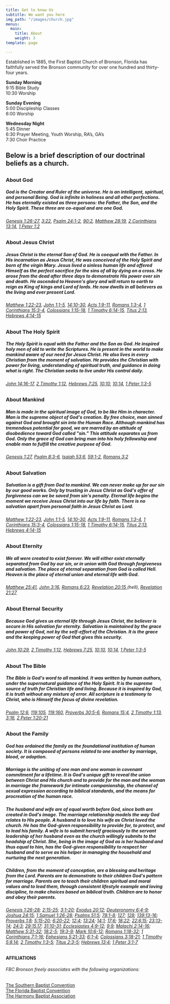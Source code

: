 ```yaml
---
title: Get to know Us
subtitle: We want you here
img_path: "/images/church.jpg"
menus:
  main:
    title: About
    weight: 3
template: page

---
```

Established in 1885, the First Baptist Church of Bronson, Florida has faithfully served the Bronson community for over one hundred and thirty-four years.

**Sunday Morning**  
9:15 Bible Study  
10:30 Worship

**Sunday Evening**  
5:00 Discipleship Classes  
6:00 Worship

**Wednesday Night**  
5:45 Dinner  
6:30 Prayer Meeting, Youth Worship, RA’s, GA’s  
7:30 Choir Practice

## Below is a brief description of our doctrinal beliefs as a church.

## 

### About God

##### God is the Creator and Ruler of the universe. He is an intelligent, spiritual, and personal Being. God is infinite in holiness and all other perfections. He has eternally existed as three persons: the Father, the Son, and the Holy Spirit. These three are co-equal and are one God.

###### [Genesis 1:26-27](http://www.biblegateway.com/passage/?search=Genesis+1%3A26-27&version=ESV&interface=print), [3:22](http://www.biblegateway.com/passage/?search=Genesis+3%3A22&version=ESV&interface=print), [Psalm 24:1-2](http://www.biblegateway.com/passage/?search=Psalm+24%3A1-2&version=ESV&interface=print), [90:2](http://www.biblegateway.com/passage/?search=Psalm+90%3A2&version=ESV&interface=print), [Matthew 28:19](http://www.biblegateway.com/passage/?search=Matthew+28%3A19&version=ESV&interface=print), [2 Corinthians 13:14](http://www.biblegateway.com/passage/?search=2+Corinthians+13%3A14&version=ESV&interface=print), [1 Peter 1:2](http://www.biblegateway.com/passage/?search=1+Peter+1%3A2&version=ESV&interface=print)

### About Jesus Christ

##### Jesus Christ is the eternal Son of God. He is coequal with the Father. In His incarnation as Jesus Christ, He was conceived of the Holy Spirit and born of the virgin Mary. Jesus lived a sinless human life and offered Himself as the perfect sacrifice for the sins of all by dying on a cross. He arose from the dead after three days to demonstrate His power over sin and death. He ascended to Heaven's glory and will return to earth to reign as King of kings and Lord of lords. He now dwells in all believers as the living and ever present Lord.

###### [Matthew 1:22-23](http://www.biblegateway.com/passage/?search=Matthew+1%3A22-23&version=ESV&interface=print), [John 1:1-5](http://www.biblegateway.com/passage/?search=John+1%3A1-5&version=ESV&interface=print), [14:10-30](http://www.biblegateway.com/passage/?search=John+14%3A10-30&version=ESV&interface=print), [Acts 1:9-11](http://www.biblegateway.com/passage/?search=Acts+1%3A9-11&version=ESV&interface=print), [Romans 1:3-4](http://www.biblegateway.com/passage/?search=Romans+1%3A3-4&version=ESV&interface=print), [1 Corinthians 15:3-4](http://www.biblegateway.com/passage/?search=1+Corinthians+15%3A3-4&version=ESV&interface=print), [Colossians 1:15-18](http://www.biblegateway.com/passage/?search=Colossians+1%3A15-18&version=ESV&interface=print), [1 Timothy 6:14-15](http://www.biblegateway.com/passage/?search=1+Timothy+6%3A14-15&version=ESV&interface=print), [Titus 2:13](http://www.biblegateway.com/passage/?search=Titus+2%3A13&version=ESV&interface=print), [Hebrews 4:14-15](http://www.biblegateway.com/passage/?search=Hebrews+4%3A14-15&version=ESV&interface=print)

### About The Holy Spirit

##### The Holy Spirit is equal with the Father and the Son as God. He inspired holy men of old to write the Scriptures. He is present in the world to make mankind aware of our need for Jesus Christ. He also lives in every Christian from the moment of salvation. He provides the Christian with power for living, understanding of spiritual truth, and guidance in doing what is right. The Christian seeks to live under His control daily.

###### [John 14:16-17](http://www.biblegateway.com/passage/?search=John+14%3A16-17&version=ESV&interface=print), [2 Timothy 1:12](http://www.biblegateway.com/passage/?search=2+Timothy+1%3A12&version=ESV&interface=print), [Hebrews 7:25](http://www.biblegateway.com/passage/?search=Hebrews+7%3A25&version=ESV&interface=print), [10:10](http://www.biblegateway.com/passage/?search=Hebrews+10%3A10&version=ESV&interface=print), [10:14](http://www.biblegateway.com/passage/?search=Hebrews+10%3A14&version=ESV&interface=print), [1 Peter 1:3-5](http://www.biblegateway.com/passage/?search=1+Peter+1%3A3-5&version=ESV&interface=print)

### About Mankind

##### Man is made in the spiritual image of God, to be like Him in character. Man is the supreme object of God's creation. By free choice, man sinned against God and brought sin into the Human Race. Although mankind has tremendous potential for good, we are marred by an attitude of disobedience toward God called "sin." This attitude separates us from God. Only the grace of God can bring man into his holy fellowship and enable man to fulfill the creative purpose of God.

###### [Genesis 1:27](http://www.biblegateway.com/passage/?search=Genesis+1%3A27&version=ESV&interface=print), [Psalm 8:3-6](http://www.biblegateway.com/passage/?search=Psalm+8%3A3-6&version=ESV&interface=print), [Isaiah 53:6](http://www.biblegateway.com/passage/?search=Isaiah+53%3A6&version=ESV&interface=print), [59:1-2](http://www.biblegateway.com/passage/?search=Isaiah+59%3A1-2&version=ESV&interface=print), [Romans 3:2](http://www.biblegateway.com/passage/?search=Romans+3%3A2&version=ESV&interface=print)

### About Salvation

##### Salvation is a gift from God to mankind. We can never make up for our sin by our good works. Only by trusting in Jesus Christ as God's offer of forgiveness can we be saved from sin's penalty. Eternal life begins the moment we receive Jesus Christ into our life by faith. There is no salvation apart from personal faith in Jesus Christ as Lord.

###### [Matthew 1:22-23](http://www.biblegateway.com/passage/?search=Matthew+1%3A22-23&version=ESV&interface=print), [John 1:1-5](http://www.biblegateway.com/passage/?search=John+1%3A1-5&version=ESV&interface=print), [14:10-30](http://www.biblegateway.com/passage/?search=John+14%3A10-30&version=ESV&interface=print), [Acts 1:9-11](http://www.biblegateway.com/passage/?search=Acts+1%3A9-11&version=ESV&interface=print), [Romans 1:3-4](http://www.biblegateway.com/passage/?search=Romans+1%3A3-4&version=ESV&interface=print), [1 Corinthians 15:3-4](http://www.biblegateway.com/passage/?search=1+Corinthians+15%3A3-4&version=ESV&interface=print), [Colossians 1:15-18](http://www.biblegateway.com/passage/?search=Colossians+1%3A15-18&version=ESV&interface=print), [1 Timothy 6:14-15](http://www.biblegateway.com/passage/?search=1+Timothy+6%3A14-15&version=ESV&interface=print), [Titus 2:13](http://www.biblegateway.com/passage/?search=Titus+2%3A13&version=ESV&interface=print), [Hebrews 4:14-15](http://www.biblegateway.com/passage/?search=Hebrews+4%3A14-15&version=ESV&interface=print)

### About Eternity

##### We all were created to exist forever. We will either exist eternally separated from God by our sin, or in union with God through forgiveness and salvation. The place of eternal separation from God is called Hell. Heaven is the place of eternal union and eternal life with God.

###### [Matthew 25:41](http://www.biblegateway.com/passage/?search=Matthew+25%3A41&version=ESV&interface=print), [John 3:16](http://www.biblegateway.com/passage/?search=John+3%3A16&version=ESV&interface=print), [Romans 6:23](http://www.biblegateway.com/passage/?search=Romans+6%3A23&version=ESV&interface=print), [Revelation 20:15 ](http://www.biblegateway.com/passage/?search=Revelation+20%3A15&version=ESV&interface=print)(hell), [Revelation 21:27](http://www.biblegateway.com/passage/?search=Revelation+21%3A27&version=ESV&interface=print)

### About Eternal Security

##### Because God gives us eternal life through Jesus Christ, the believer is secure in His salvation for eternity. Salvation is maintained by the grace and power of God, not by the self-effort of the Christian. It is the grace and the keeping power of God that gives this security.

###### [John 10:29](http://www.biblegateway.com/passage/?search=John+10%3A29&version=ESV&interface=print), [2 Timothy 1:12](http://www.biblegateway.com/passage/?search=2+Timothy+1%3A12&version=ESV&interface=print), [Hebrews 7:25](http://www.biblegateway.com/passage/?search=Hebrews+7%3A25&version=ESV&interface=print), [10:10](http://www.biblegateway.com/passage/?search=Hebrews+10%3A10&version=ESV&interface=print), [10:14](http://www.biblegateway.com/passage/?search=Hebrews+10%3A14&version=ESV&interface=print), [1 Peter 1:3-5](http://www.biblegateway.com/passage/?search=1+Peter+1%3A3-5&version=ESV&interface=print)

### About The Bible

##### The Bible is God's word to all mankind. It was written by human authors, under the supernatural guidance of the Holy Spirit. It is the supreme source of truth for Christian life and living. Because it is inspired by God, it is truth without any mixture of error. All scripture is a testimony to Christ, who is Himself the focus of divine revelation.

###### [Psalm 12:6](http://www.biblegateway.com/passage/?search=Psalm+12%3A6&version=ESV&interface=print), [119:105](http://www.biblegateway.com/passage/?search=Psalm+119%3A105&version=ESV&interface=print), [119:160](http://www.biblegateway.com/passage/?search=Psalm+119%3A160&version=ESV&interface=print), [Proverbs 30:5-6](http://www.biblegateway.com/passage/?search=Proverbs+30%3A5-6&version=ESV&interface=print), [Romans 15:4](http://www.biblegateway.com/passage/?search=Romans+15%3A4&version=ESV&interface=print), [2 Timothy 1:13](http://www.biblegateway.com/passage/?search=2+Timothy+1%3A13&version=ESV&interface=print), [3:16](http://www.biblegateway.com/passage/?search=2+Timothy+3%3A16&version=ESV&interface=print), [2 Peter 1:20-21](http://www.biblegateway.com/passage/?search=2+Peter+1%3A20-21&version=ESV&interface=print)

### About the Family

##### God has ordained the family as the foundational institution of human society. It is composed of persons related to one another by marriage, blood, or adoption.

##### Marriage is the uniting of one man and one woman in covenant commitment for a lifetime. It is God's unique gift to reveal the union between Christ and His church and to provide for the man and the woman in marriage the framework for intimate companionship, the channel of sexual expression according to biblical standards, and the means for procreation of the human race.

##### The husband and wife are of equal worth before God, since both are created in God's image. The marriage relationship models the way God relates to His people. A husband is to love his wife as Christ loved the church. He has the God-given responsibility to provide for, to protect, and to lead his family. A wife is to submit herself graciously to the servant leadership of her husband even as the church willingly submits to the headship of Christ. She, being in the image of God as is her husband and thus equal to him, has the God-given responsibility to respect her husband and to serve as his helper in managing the household and nurturing the next generation.

##### Children, from the moment of conception, are a blessing and heritage from the Lord. Parents are to demonstrate to their children God's pattern for marriage. Parents are to teach their children spiritual and moral values and to lead them, through consistent lifestyle example and loving discipline, to make choices based on biblical truth. Children are to honor and obey their parents.

###### [Genesis 1:26-28](https://www.biblegateway.com/passage/?search=GEN+1%3A26-28&version=ESV&interface=print); [2:15-25](https://www.biblegateway.com/passage/?search=genesis+2%3A15-25&version=ESV&interface=print); [3:1-20](https://www.biblegateway.com/passage/?search=genesis+3%3A1-20&version=ESV&interface=print); [Exodus 20:12](https://www.biblegateway.com/passage/?search=Exodus+20%3A12&version=ESV&interface=print); [Deuteronomy 6:4-9](https://www.biblegateway.com/passage/?search=Deuteronomy+6%3A4-9&version=ESV&interface=print); [Joshua 24:15](https://www.biblegateway.com/passage/?search=Joshua+24%3A15&version=ESV&interface=print); [1 Samuel 1:26-28](https://www.biblegateway.com/passage/?search=1+Samuel+1%3A26-28&version=ESV&interface=print); [Psalms 51:5](https://www.biblegateway.com/passage/?search=Psalms+51%3A5&version=ESV&interface=print); [78:1-8](https://www.biblegateway.com/passage/?search=Psalms+78%3A1-8&version=ESV&interface=print); [127](https://www.biblegateway.com/passage/?search=Psalms+127&version=ESV&interface=print); [128](https://www.biblegateway.com/passage/?search=Psalms+128&version=ESV&interface=print); [139:13-16](https://www.biblegateway.com/passage/?search=Psalms+139%3A13-16&version=ESV&interface=print); [Proverbs 1:8](https://www.biblegateway.com/passage/?search=Proverbs+1%3A8&version=ESV&interface=print); [5:15-20](https://www.biblegateway.com/passage/?search=Proverbs+5%3A15-20&version=ESV&interface=print); [6:20-22](https://www.biblegateway.com/passage/?search=Proverbs+6%3A20-22&version=ESV&interface=print); [12:4](https://www.biblegateway.com/passage/?search=Proverbs+12%3A4&version=ESV&interface=print); [13:24](https://www.biblegateway.com/passage/?search=Proverbs+13%3A24&version=ESV&interface=print); [14:1](https://www.biblegateway.com/passage/?search=Proverbs+14%3A1&version=ESV&interface=print); [17:6](https://www.biblegateway.com/passage/?search=Proverbs+17%3A6&version=ESV&interface=print); [18:22](https://www.biblegateway.com/passage/?search=Proverbs+18%3A22&version=ESV&interface=print); [22:6,15](https://www.biblegateway.com/passage/?search=Proverbs+22%3A6%2C15&version=ESV&interface=print); [23:13-14](https://www.biblegateway.com/passage/?search=Proverbs+23%3A13-14&version=ESV&interface=print); [24:3](https://www.biblegateway.com/passage/?search=Proverbs+24%3A3&version=ESV&interface=print); [29:15,17](https://www.biblegateway.com/passage/?search=Proverbs+29%3A15%2C17&version=ESV&interface=print); [31:10-31](https://www.biblegateway.com/passage/?search=Proverbs+31%3A10-31&version=ESV&interface=print);[ Ecclesiastes 4:9-12](https://www.biblegateway.com/passage/?search=Ecclesiastes+4%3A9-12&version=ESV&interface=print); [9:9](https://www.biblegateway.com/passage/?search=Ecclesiastes+9%3A9&version=ESV&interface=print); [Malachi 2:14-16](https://www.biblegateway.com/passage/?search=Malachi+2%3A14-16&version=ESV&interface=print); [Matthew 5:31-32](https://www.biblegateway.com/passage/?search=Matthew+5%3A31-32&version=ESV&interface=print); [18:2-5](https://www.biblegateway.com/passage/?search=Matthew+18%3A2-5&version=ESV&interface=print); [19:3-9](https://www.biblegateway.com/passage/?search=Matthew+19%3A3-9&version=ESV&interface=print); [Mark 10:6-12](https://www.biblegateway.com/passage/?search=Mark+10%3A6-12&version=ESV&interface=print); [Romans 1:18-32](https://www.biblegateway.com/passage/?search=Romans+1%3A18-32&version=ESV&interface=print); [1 Corinthians 7:1-16](https://www.biblegateway.com/passage/?search=1+Corinthians+7%3A1-16&version=ESV&interface=print); [Ephesians 5:21-33](https://www.biblegateway.com/passage/?search=Ephesians+5%3A21-33&version=ESV&interface=print); [6:1-4](https://www.biblegateway.com/passage/?search=Ephesians+6%3A1-4&version=ESV&interface=print); [Colossians 3:18-21](https://www.biblegateway.com/passage/?search=Colossians+3%3A18-21&version=ESV&interface=print); [1 Timothy 5:8,14](https://www.biblegateway.com/passage/?search=1+Timothy+5%3A8%2C14&version=ESV&interface=print); [2 Timothy 1:3-5](https://www.biblegateway.com/passage/?search=2+Timothy+1%3A3-5&version=ESV&interface=print); [Titus 2:3-5](https://www.biblegateway.com/passage/?search=Titus+2%3A3-5&version=ESV&interface=print); [Hebrews 13:4](https://www.biblegateway.com/passage/?search=Hebrews+13%3A4&version=ESV&interface=print); [1 Peter 3:1-7](https://www.biblegateway.com/passage/?search=1+Peter3%3A1-7&version=ESV&interface=print)

#### AFFILIATIONS

###### FBC Bronson freely associates with the following organizations:

[The Southern Baptist Convention](http://www.sbc.net/)  
[The Florida Baptist Convention](http://www.flbaptist.org/)  
[The Harmony Baptist Association](http://www.hbafl.org/)